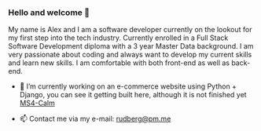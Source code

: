 ### Hello and welcome 👋

My name is Alex and I am a software developer currently on the lookout for my first step into the tech industry. Currently enrolled in a Full Stack
Software Development diploma with a 3 year Master Data background. I am very passionate about coding and
always want to develop my current skills and learn new skills. I am comfortable with both front-end as well as back-end.

- 🔭 I’m currently working on an e-commerce website using Python + Django, you can see it getting built here, although it is not finished yet [MS4-Calm](https://github.com/rudberga/CI-MS4-nft)

- 📫 Contact me via my e-mail: rudberg@pm.me
